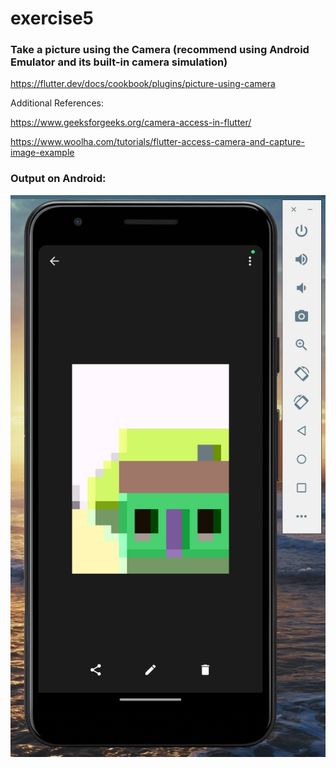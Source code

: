 # exercise5

### Take a picture using the Camera (recommend using Android Emulator and its built-in camera simulation)

https://flutter.dev/docs/cookbook/plugins/picture-using-camera

Additional References:

https://www.geeksforgeeks.org/camera-access-in-flutter/

https://www.woolha.com/tutorials/flutter-access-camera-and-capture-image-example 

### Output on Android:
![alt text](exercise5.png)